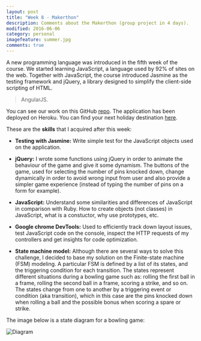 ```yaml
---
layout: post
title: "Week 8 - Makerthon"
description: Comments about the Makerthon (group project in 4 days).
modified: 2016-06-06
category: personal
imagefeature: summer.jpg
comments: true
---
```


A new programming language was introduced in the fifth week of the course. We started learning JavaScript, a language used by 92% of sites on the web. Together with JavaScript, the course introduced Jasmine as the testing framework and jQuery, a library designed to simplify the client-side scripting of HTML.

> AngularJS.

You can see our work on this GitHub <a href="https://github.com/tigretoncio/I-know-what-you-will-do-this-summer" target="_blank">repo</a>. The application has been deployed on Heroku. You can find your next holiday destination <a href="http://holiday-planner.herokuapp.com/" target="_blank">here</a>.

These are the **skills** that I acquired after this week:

  - **Testing with Jasmine:** Write simple test for the JavaScript objects used on the application.

  - **jQuery:** I wrote some functions using jQuery in order to animate the behaviour of the game and give it some dynamism. The buttons of the game, used for selecting the number of pins knocked down, change dynamically in order to avoid wrong input from user and also provide a simpler game experience (instead of typing the number of pins on a form for example).

  - **JavaScript:** Understand some similarities and differences of JavaScript in comparison with Ruby. How to create objects (not classes) in JavaScript, what is a constuctor, why use prototypes, etc.

  - **Google chrome DevTools:** Used to efficiently track down layout issues, test JavaScript code on the console, inspect the HTTP requests of my controllers and get insights for code optimization.

  - **State machine model:** Although there are several ways to solve this challenge, I decided to base my solution on the Finite-state machine (FSM) modeling. A particular FSM is defined by a list of its states, and the triggering condition for each transition. The states represent different situations during a bowling game such as: rolling the first ball in a frame, rolling the second ball in a frame, scoring a strike, and so on. The states change from one to another by a triggering event or condition (aka transition), which in this case are the pins knocked down when rolling a ball and the possible bonus when scoring a spare or strike. 

  The image below is a state diagram for a bowling game:

  ![Diagram](http://s19.postimg.org/408xieodv/Graph.png)

